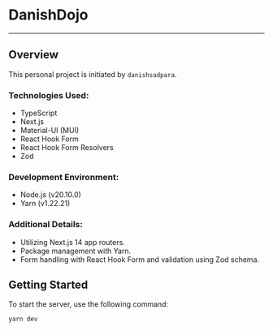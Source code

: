 # DanishDojo

---

## Overview

This personal project is initiated by `danishsadpara`.

### Technologies Used:

- TypeScript
- Next.js
- Material-UI (MUI)
- React Hook Form
- React Hook Form Resolvers
- Zod

### Development Environment:

- Node.js (v20.10.0)
- Yarn (v1.22.21)

### Additional Details:

- Utilizing Next.js 14 app routers.
- Package management with Yarn.
- Form handling with React Hook Form and validation using Zod schema.

## Getting Started

To start the server, use the following command:

```bash
yarn dev
```
